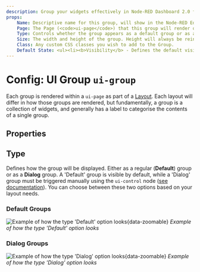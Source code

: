 ```yaml
---
description: Group your widgets effectively in Node-RED Dashboard 2.0 for better organization and user navigation.
props:
    Name: Descriptive name for this group, will show in the Node-RED Editor and as a label in the Dashboard.
    Page: The Page (<code>ui-page</code>) that this group will render on.
    Type: Controls whether the group appears as a default group or as a dialog, which needs to be triggered manually using ui-control. You can choose between 'Default' and 'Dialog' types.
    Size: The width and height of the group. Height will always be reinforced by this value, the height is generally a <i>minimum</i> height, and will extend to fit it's content.
    Class: Any custom CSS classes you wish to add to the Group.
    Default State: <ul><li><b>Visibility</b> - Defines the default visibility of this group.</li><li><b>Interactivity</b> - Controls whether the group and it's contents are disabled/enabled when the page is loaded.</li></ul><p>Both of these can be overridden by the user at runtime using a <code>ui-control</code> node.</p>
---
```


<script setup>
    
    import { ref } from 'vue'
    import FlowViewer from '../../../components/FlowViewer.vue'
    import ExampleGroupDialog from '../../../examples/group-dialog-type.json'

    const examples = ref({
      'group-dialog': ExampleGroupDialog
    })
</script>

# Config: UI Group `ui-group`

Each group is rendered within a `ui-page` as part of a [Layout](../../contributing/guides/layouts). Each layout will differ in how those groups are rendered, but fundamentally, a group is a collection of widgets, and generally has a label to categorise the contents of a single group.

## Properties

<PropsTable :hide-dynamic="true"/>

## Type

Defines how the group will be displayed. Either as a regular (**Default**) group or as a **Dialog** group. A 'Default' group is visible by default, while a 'Dialog' group must be triggered manually using the `ui-control` node ([see documentation](/en/nodes/widgets/ui-control.html#show-hide)). You can choose between these two options based on your layout needs.

### Default Groups

![Example of how the type 'Default' option looks](/images/node-examples/ui-group-type-default.png "Example of how the type 'Default' option looks"){data-zoomable}
_Example of how the type 'Default' option looks_

### Dialog Groups

![Example of how the type 'Dialog' option looks](/images/node-examples/ui-group-type-dialog.png "Example of how the type 'Dialog' option looks"){data-zoomable}
_Example of how the type 'Dialog' option looks_

<FlowViewer :flow="examples['group-dialog']" height="250px" />